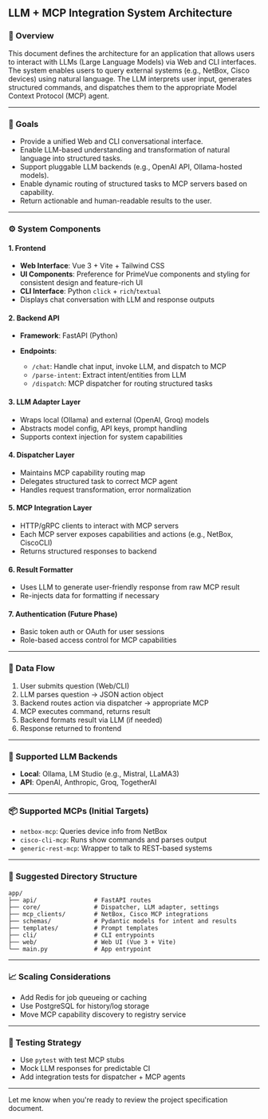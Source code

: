 ## LLM + MCP Integration System Architecture

### 🧭 Overview

This document defines the architecture for an application that allows users to interact with LLMs (Large Language Models) via Web and CLI interfaces. The system enables users to query external systems (e.g., NetBox, Cisco devices) using natural language. The LLM interprets user input, generates structured commands, and dispatches them to the appropriate Model Context Protocol (MCP) agent.

---

### 🎯 Goals

* Provide a unified Web and CLI conversational interface.
* Enable LLM-based understanding and transformation of natural language into structured tasks.
* Support pluggable LLM backends (e.g., OpenAI API, Ollama-hosted models).
* Enable dynamic routing of structured tasks to MCP servers based on capability.
* Return actionable and human-readable results to the user.

---

### ⚙️ System Components

#### 1. **Frontend**

* **Web Interface**: Vue 3 + Vite + Tailwind CSS
* **UI Components**: Preference for PrimeVue components and styling for consistent design and feature-rich UI
* **CLI Interface**: Python `click` + `rich`/`textual`
* Displays chat conversation with LLM and response outputs

#### 2. **Backend API**

* **Framework**: FastAPI (Python)
* **Endpoints**:

  * `/chat`: Handle chat input, invoke LLM, and dispatch to MCP
  * `/parse-intent`: Extract intent/entities from LLM
  * `/dispatch`: MCP dispatcher for routing structured tasks

#### 3. **LLM Adapter Layer**

* Wraps local (Ollama) and external (OpenAI, Groq) models
* Abstracts model config, API keys, prompt handling
* Supports context injection for system capabilities

#### 4. **Dispatcher Layer**

* Maintains MCP capability routing map
* Delegates structured task to correct MCP agent
* Handles request transformation, error normalization

#### 5. **MCP Integration Layer**

* HTTP/gRPC clients to interact with MCP servers
* Each MCP server exposes capabilities and actions (e.g., NetBox, CiscoCLI)
* Returns structured responses to backend

#### 6. **Result Formatter**

* Uses LLM to generate user-friendly response from raw MCP result
* Re-injects data for formatting if necessary

#### 7. **Authentication (Future Phase)**

* Basic token auth or OAuth for user sessions
* Role-based access control for MCP capabilities

---

### 🔄 Data Flow

1. User submits question (Web/CLI)
2. LLM parses question → JSON action object
3. Backend routes action via dispatcher → appropriate MCP
4. MCP executes command, returns result
5. Backend formats result via LLM (if needed)
6. Response returned to frontend

---

### 🔌 Supported LLM Backends

* **Local**: Ollama, LM Studio (e.g., Mistral, LLaMA3)
* **API**: OpenAI, Anthropic, Groq, TogetherAI

---

### 📦 Supported MCPs (Initial Targets)

* `netbox-mcp`: Queries device info from NetBox
* `cisco-cli-mcp`: Runs show commands and parses output
* `generic-rest-mcp`: Wrapper to talk to REST-based systems

---

### 📁 Suggested Directory Structure

```
app/
├── api/                # FastAPI routes
├── core/               # Dispatcher, LLM adapter, settings
├── mcp_clients/        # NetBox, Cisco MCP integrations
├── schemas/            # Pydantic models for intent and results
├── templates/          # Prompt templates
├── cli/                # CLI entrypoints
├── web/                # Web UI (Vue 3 + Vite)
└── main.py             # App entrypoint
```

---

### 📈 Scaling Considerations

* Add Redis for job queueing or caching
* Use PostgreSQL for history/log storage
* Move MCP capability discovery to registry service

---

### 🧪 Testing Strategy

* Use `pytest` with test MCP stubs
* Mock LLM responses for predictable CI
* Add integration tests for dispatcher + MCP agents

---

Let me know when you're ready to review the project specification document.

